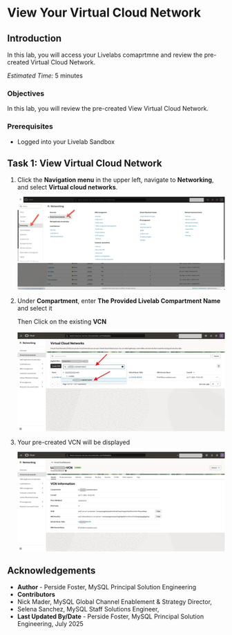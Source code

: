 # View Your Virtual Cloud Network 

## Introduction

In this lab, you will access your Livelabs comaprtmne and review the pre-created Virtual Cloud Network.

_Estimated Time:_ 5 minutes

### Objectives

In this lab, you will review the pre-created View Virtual Cloud Network.

### Prerequisites

- Logged into your Livelab Sandbox

## Task 1: View Virtual Cloud Network

1. Click the **Navigation menu** in the upper left, navigate to **Networking**, and select **Virtual cloud networks**.

    ![Select VCN Menu](./images/1-select-vcn-menu.png "Select VCN Menu")

2. Under **Compartment**, enter **The Provided Livelab Compartment Name**  and select it 

    Then Click on the existing **VCN**

    ![Search VCN Compartment](./images/2-select-vcn-compartment-livelabs.png "Search VCNCompartment")


4. Your pre-created VCN will be displayed

    ![View pre-created VCN](./images/4-view-pre-created-vcn.png "View pre-created VCN")

## Acknowledgements

- **Author** - Perside Foster, MySQL Principal Solution Engineering
- **Contributors** 
- Nick Mader, MySQL Global Channel Enablement & Strategy Director, 
- Selena Sanchez, MySQL Staff Solutions Engineer,
- **Last Updated By/Date** - Perside Foster, MySQL Principal Solution Engineering, July   2025
